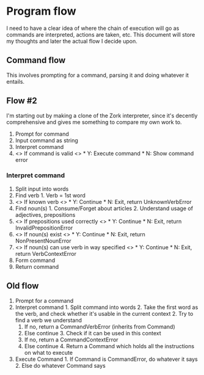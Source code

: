 Program flow
============

I need to have a clear idea of where the chain of execution will go as
commands are interpreted, actions are taken, etc. This document will
store my thoughts and later the actual flow I decide upon.


Command flow
------------

This involves prompting for a command, parsing it and doing whatever it
entails.


Flow #2
-------

I'm starting out by making a clone of the Zork interpreter, since it's
decently comprehensive and gives me something to compare my own work to.

  1. Prompt for command
  2. Input command as string
  3. Interpret command
  4. <> If command is valid <>
    * Y: Execute command
    * N: Show command error


### Interpret command

  1. Split input into words
  2. Find verb
    1. Verb = 1st word
  3. <> If known verb <>
    * Y: Continue
    * N: Exit, return UnknownVerbError
  4. Find noun(s)
    1. Consume/Forget about articles
    2. Understand usage of adjectives, prepositions
  5. <> If prepositions used correctly <>
    * Y: Continue
    * N: Exit, return InvalidPrepositionError
  5. <> If noun(s) exist <>
    * Y: Continue
    * N: Exit, return NonPresentNounError
  6. <> If noun(s) can use verb in way specified <>
    * Y: Continue
    * N: Exit, return VerbContextError
  7. Form command
  8. Return command


Old flow
--------

  1. Prompt for a command
  2. Interpret command
    1. Split command into words
    2. Take the first word as the verb, and check whether it's usable in
       the current context
    2. Try to find a verb we understand
      1. If no, return a CommandVerbError (inherits from Command)
      2. Else continue
    3. Check if it can be used in this context
      1. If no, return a CommandContextError
      2. Else continue
    4. Return a Command which holds all the instructions on what to
       execute
  3. Execute Command
    1. If Command is CommandError, do whatever it says
    2. Else do whatever Command says
